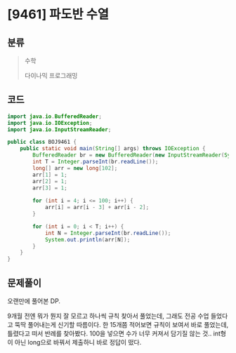 # [9461] 파도반 수열

## 분류
> 수학
>
> 다이나믹 프로그래밍

## 코드
```java
import java.io.BufferedReader;
import java.io.IOException;
import java.io.InputStreamReader;

public class BOJ9461 {
	public static void main(String[] args) throws IOException {
		BufferedReader br = new BufferedReader(new InputStreamReader(System.in));
		int T = Integer.parseInt(br.readLine());
		long[] arr = new long[102];
		arr[1] = 1;
		arr[2] = 1;
		arr[3] = 1;
		
		for (int i = 4; i <= 100; i++) {
			arr[i] = arr[i - 3] + arr[i - 2];
		}

		for (int i = 0; i < T; i++) {
			int N = Integer.parseInt(br.readLine());
			System.out.println(arr[N]);
		}
	}
}
```

## 문제풀이

오랜만에 풀어본 DP. 

9개월 전엔 뭐가 뭔지 잘 모르고 하나씩 규칙 찾아서 풀었는데, 그래도 전공 수업 들었다고 뚝딱 풀어내는게 신기할 따름이다. 한 15개쯤 적어보면 규칙이 보여서 바로 풀었는데, 틀렸다고 떠서 반례를 찾아봤다. 100을 넣으면 수가 너무 커져서 담기질 않는 것.. int형이 아닌 long으로 바꿔서 제출하니 바로 정답이 떴다.